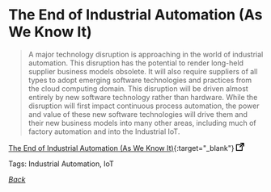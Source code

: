 # The End of Industrial Automation (As We Know It)

> A major technology disruption is approaching in the world of industrial automation.  This disruption has the potential to render long-held supplier business models obsolete.  It will also require suppliers of all types to adopt emerging software technologies and practices from the cloud computing domain.  This disruption will be driven almost entirely by new software technology rather than hardware.  While the disruption will first impact continuous process automation, the power and value of these new software technologies will drive them and their new business models into many other areas, including much of factory automation and into the Industrial IoT.

[The End of Industrial Automation (As We Know It)](https://www.arcweb.com/blog/end-industrial-automation-we-know-it){:target="_blank"} ![external redirect](../../img/ext-redir.png)

Tags: Industrial Automation, IoT

[_Back_](../)
